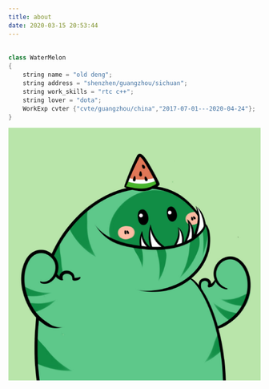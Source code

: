 ```yaml
---
title: about
date: 2020-03-15 20:53:44
---
```


```c++

class WaterMelon
{
    string name = "old deng";
    string address = "shenzhen/guangzhou/sichuan";
    string work_skills = "rtc c++";
    string lover = "dota";
    WorkExp cvter {"cvte/guangzhou/china","2017-07-01---2020-04-24"};
}

```

<img src=".\pic\watemelon.jpg" style="zoom:50%;" />
